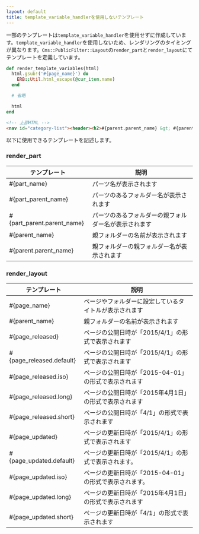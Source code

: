 ```yaml
---
layout: default
title: template_variable_handlerを使用しないテンプレート
---
```


一部のテンプレートは`template_variable_handler`を使用せずに作成しています。`template_variable_handler`を使用しないため、レンダリングのタイミングが異なります。`Cms::PublicFilter::Layout`の`render_part`と`render_layout`にてテンプレートを定義しています。

~~~ruby
def render_template_variables(html)
  html.gsub!('#{page_name}') do
    ERB::Util.html_escape(@cur_item.name)
  end

  # 省略

  html
end
~~~

~~~html
<!-- 上部HTML -->
<nav id="category-list"><header><h2>#{parent.parent_name} &gt; #{parent_name}</h2></header>
~~~

以下に使用できるテンプレートを記述します。

### render_part

|テンプレート|説明|
|---|---|
|#{part_name}|パーツ名が表示されます|
|#{part_parent_name}|パーツのあるフォルダー名が表示されます|
|#{part_parent.parent_name}|パーツのあるフォルダーの親フォルダー名が表示されます|
|#{parent_name}|親フォルダーの名前が表示されます|
|#{parent.parent_name}|親フォルダーの親フォルダー名が表示されます|

### render_layout

|テンプレート|説明|
|---|---|
|#{page_name}|ページやフォルダーに設定しているタイトルが表示されます|
|#{parent_name}|親フォルダーの名前が表示されます|
|#{page_released}|ページの公開日時が「2015/4/1」の形式で表示されます|
|#{page_released.default}|ページの公開日時が「2015/4/1」の形式で表示されます|
|#{page_released.iso}|ページの公開日時が「2015-04-01」の形式で表示されます|
|#{page_released.long}|ページの公開日時が「2015年4月1日」の形式で表示されます|
|#{page_released.short}|ページの公開日時が「4/1」の形式で表示されます|
|#{page_updated}|ページの更新日時が「2015/4/1」の形式で表示されます|
|#{page_updated.default}|ページの更新日時が「2015/4/1」の形式で表示されます。|
|#{page_updated.iso}|ページの更新日時が「2015-04-01」の形式で表示されます。|
|#{page_updated.long}|ページの更新日時が「2015年4月1日」の形式で表示されます|
|#{page_updated.short}|ページの更新日時が「4/1」の形式で表示されます|
